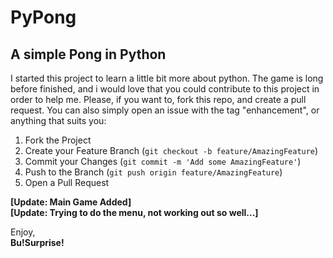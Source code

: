 # PyPong
## A simple Pong in Python
I started this project to learn a little bit more about python. The game is long before finished, and i would love that you could contribute to this project in order to help me. 
Please, if you want to, fork this repo, and create a pull request. You can also simply open an issue with the tag "enhancement", or anything that suits you:


1. Fork the Project
2. Create your Feature Branch (`git checkout -b feature/AmazingFeature`)
3. Commit your Changes (`git commit -m 'Add some AmazingFeature'`)
4. Push to the Branch (`git push origin feature/AmazingFeature`)
5. Open a Pull Request

<p align="right">

**[Update: Main Game Added]**  
**[Update: Trying to do the menu, not working out so well...]**  
  
  
Enjoy,  
**Bu!Surprise!**
